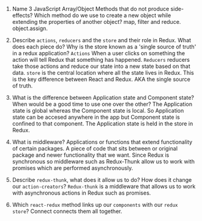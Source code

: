 1.  Name 3 JavaScript Array/Object Methods that do not produce side-effects? Which method do we use to create a new object while extending the properties of another object?
map, filter and reduce.
object.assign.

1.  Describe `actions`, `reducers` and the `store` and their role in Redux. What does each piece do? Why is the store known as a 'single source of truth' in a redux application?
`Actions` When a user clicks on something the action will tell Redux that something has happened.
`Reducers` reducers take those actions and reduce our state into a new state based on that data.
`store` is the central location where all the state lives in Redux.  This is the key difference between React and Redux. AKA the single source of truth.

1.  What is the difference between Application state and Component state? When would be a good time to use one over the other?
The Application state is global whereas the Component state is local.  So Application state can be accesed anywhere in the app but Component state is confined to that component.  The Application state is held in the store in Redux.

1.  What is middleware?
Applications or functions that extend functionality of certain packages.  A piece of code that sits between or original package and newer functionality that we want.
Since Redux is synchronous so middleware such as Redux-Thunk allow us to work with promises which are performed asynchronously.

1.  Describe `redux-thunk`, what does it allow us to do? How does it change our `action-creators`?
`Redux-thunk` is a middleware that allows us to work with asynchronous actions in Redux such as promises.  

1.  Which `react-redux` method links up our `components` with our `redux store`?
Connect connects them all together.
